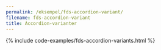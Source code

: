 ```yaml
--- 
permalink: /eksempel/fds-accordion-variant/
filename: fds-accordion-variant
title: Accordion-varianter
---
```

{% include code-examples/fds-accordion-variants.html %}